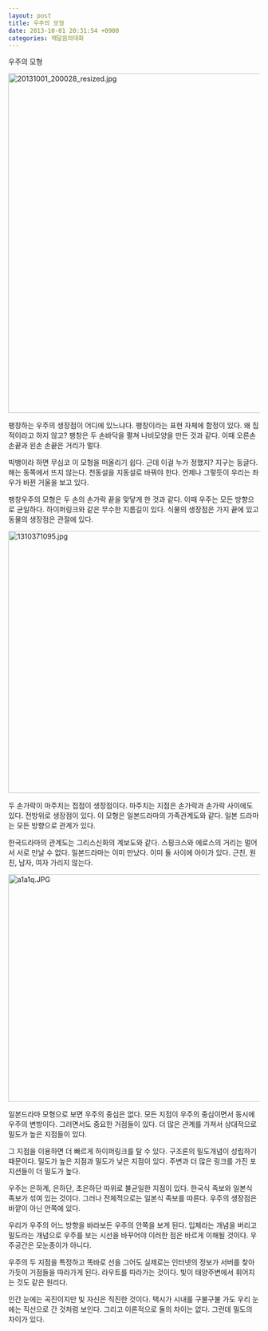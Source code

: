 ```yaml
---
layout: post
title: 우주의 모형
date: 2013-10-01 20:31:54 +0900
categories: 깨달음의대화
---
```

우주의 모형 



 <img alt="20131001_200028_resized.jpg" src="assets/attach/images/198/673/392/20131001_200028_resized.jpg" width="579" height="679" />  


팽창하는 우주의 생장점이 어디에 있느냐다. 팽창이라는 표현 자체에 함정이 있다. 왜 집적이라고 하지 않고? 팽창은 두 손바닥을 펼쳐 나비모양을 만든 것과 같다. 이때 오른손 손끝과 왼손 손끝은 거리가 멀다. 


  


빅뱅이라 하면 무심코 이 모형을 떠올리기 쉽다. 근데 이걸 누가 정했지? 지구는 둥글다. 해는 동쪽에서 뜨지 않는다. 천동설을 지동설로 바꿔야 한다. 언제나 그렇듯이 우리는 좌우가 바뀐 거울을 보고 있다. 


  


팽창우주의 모형은 두 손의 손가락 끝을 맞닿게 한 것과 같다. 이때 우주는 모든 방향으로 균일하다. 하이퍼링크와 같은 무수한 지름길이 있다. 식물의 생장점은 가지 끝에 있고 동물의 생장점은 관절에 있다.



<img alt="1310371095.jpg" src="assets/attach/images/198/673/392/1310371095.jpg" width="600" height="524" />
  




두 손가락이 마주치는 접점이 생장점이다. 마주치는 지점은 손가락과 손가락 사이에도 있다. 전방위로 생장점이 있다. 이 모형은 일본드라마의 가족관계도와 같다. 일본 드라마는 모든 방향으로 관계가 있다.



한국드라마의 관계도는 그리스신화의 계보도와 같다. 스핑크스와 에로스의 거리는 멀어서 서로 만날 수 없다. 일본드라마는 이미 만났다. 이미 둘 사이에 아이가 있다. 근친, 원친, 남자, 여자 가리지 않는다. 



<img alt="a1a1q.JPG" src="assets/attach/images/198/673/392/a1a1q.JPG" width="596" height="455" />
  




일본드라마 모형으로 보면 우주의 중심은 없다. 모든 지점이 우주의 중심이면서 동시에 우주의 변방이다. 그러면서도 중요한 거점들이 있다. 더 많은 관계를 가져서 상대적으로 밀도가 높은 지점들이 있다. 


  


그 지점을 이용하면 더 빠르게 하이퍼링크를 탈 수 있다. 구조론의 밀도개념이 성립하기 때문이다. 밀도가 높은 지점과 밀도가 낮은 지점이 있다. 주변과 더 많은 링크를 가진 포지션들이 더 밀도가 높다. 


  


우주는 은하계, 은하단, 초은하단 따위로 불균일한 지점이 있다. 한국식 족보와 일본식 족보가 섞여 있는 것이다. 그러나 전체적으로는 일본식 족보를 따른다. 우주의 생장점은 바깥이 아닌 안쪽에 있다. 


  


우리가 우주의 어느 방향을 바라보든 우주의 안쪽을 보게 된다. 입체라는 개념을 버리고 밀도라는 개념으로 우주를 보는 시선을 바꾸어야 이러한 점은 바르게 이해될 것이다. 우주공간은 모눈종이가 아니다.


  


우주의 두 지점을 특정하고 똑바로 선을 그어도 실제로는 인터넷의 정보가 서버를 찾아가듯이 거점들을 따라가게 된다. 라우트를 따라가는 것이다. 빛이 태양주변에서 휘어지는 것도 같은 원리다. 


  


인간 눈에는 곡진이지만 빛 자신은 직진한 것이다. 택시가 시내를 구불구불 가도 우리 눈에는 직선으로 간 것처럼 보인다. 그리고 이론적으로 둘의 차이는 없다. 그런데 밀도의 차이가 있다.
